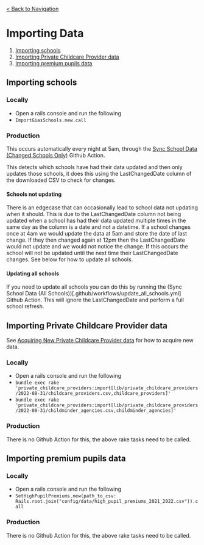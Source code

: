 [< Back to Navigation](../README.md)

# Importing Data

1. [Importing schools](#importing-schools)
1. [Importing Private Childcare Provider data](#importing-private-childcare-provider-data)
1. [Importing premium pupils data](#importing-premium-pupils-data)

## Importing schools

### Locally
- Open a rails console and run the following
- `ImportGiasSchools.new.call`

### Production

This occurs automatically every night at 5am, through the [Sync School Data (Changed Schools Only)](.github/workflows/update_schools.yml) Github Action.

This detects which schools have had their data updated and then only updates those schools, it does this using the LastChangedDate column of the downloaded CSV to check for changes. 

#### Schools not updating
There is an edgecase that can occasionally lead to school data not updating when it should. This is due to the LastChangedDate column not being updated when a school has had their data updated multiple times in the same day as the column is a date and not a datetime. If a school changes once at 4am we would update the data at 5am and store the date of last change. If they then changed again at 12pm then the LastChangedDate would not update and we would not notice the change. If this occurs the school will not be updated until the next time their LastChangedDate changes. See below for how to update all schools.

#### Updating all schools
If you need to update all schools you can do this by running the (Sync School Data (All Schools))[.github/workflows/update_all_schools.yml] Github Action. This will ignore the LastChangedDate and perform a full school refresh.

## Importing Private Childcare Provider data

See [Acquiring New Private Childcare Provider data](docs/acquiring_new_private_childcare_provider_data.md) for how to acquire new data.

### Locally
- Open a rails console and run the following
- `bundle exec rake 'private_childcare_providers:import[lib/private_childcare_providers/2022-08-31/childcare_providers.csv,childcare_providers]'`
- `bundle exec rake 'private_childcare_providers:import[lib/private_childcare_providers/2022-08-31/childminder_agencies.csv,childminder_agencies]'`

### Production
There is no Github Action for this, the above rake tasks need to be called.

## Importing premium pupils data

### Locally
- Open a rails console and run the following
- `SetHighPupilPremiums.new(path_to_csv: Rails.root.join("config/data/high_pupil_premiums_2021_2022.csv")).call`

### Production
There is no Github Action for this, the above rake tasks need to be called.
